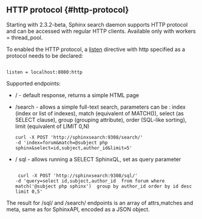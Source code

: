 ## HTTP protocol {#http-protocol}

Starting with 2.3.2-beta, Sphinx search daemon supports HTTP protocol and can be accessed with regular HTTP clients. Available only with workers = thread_pool.

To enabled the HTTP protocol, a [listen](../searchd_program_configuration_options/listen.md) directive with http specified as a protocol needs to be declared:

```

listen = localhost:8080:http

```

Supported endpoints:

*   / - default response, returns a simple HTML page

*   /search - allows a simple full-text search, parameters can be : index (index or list of indexes), match (equivalent of MATCH()), select (as SELECT clause), group (grouping attribute), order (SQL-like sorting), limit (equivalent of LIMIT 0,N)

    ```
    curl -X POST 'http://sphinxsearch:9308/search/' 
    -d 'index=forum&match=@subject php sphinx&select=id,subject,author_id&limit=5'

    ```

*   / sql - allows running a SELECT SphinxQL, set as query parameter

    ```

     curl -X POST 'http://sphinxsearch:9308/sql/' 
    -d 'query=select id,subject,author_id  from forum where match('@subject php sphinx')  group by author_id order by id desc limit 0,5'

    ```

The result for /sql/ and /search/ endpoints is an array of attrs,matches and meta, same as for SphinxAPI, encoded as a JSON object.
